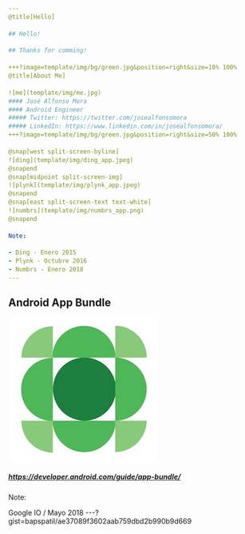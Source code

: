 ```yaml
---
@title[Hello]

## Hello!

## Thanks for comming!

+++?image=template/img/bg/green.jpg&position=right&size=10% 100%
@title[About Me]

![me](template/img/me.jpg)
#### José Alfonso Mora
#### Android Engineer
##### Twitter: https://twitter.com/josealfonsomora
##### LinkedIn: https://www.linkedin.com/in/josealfonsomora/
+++?image=template/img/bg/green.jpg&position=right&size=50% 100%

@snap[west split-screen-byline]
![ding](template/img/ding_app.jpeg)
@snapend
@snap[midpoint split-screen-img]
![plynk](template/img/plynk_app.jpeg)
@snapend
@snap[east split-screen-text text-white]
![numbrs](template/img/numbrs_app.png)
@snapend

Note:

- Ding - Enero 2015
- Plynk - Octubre 2016
- Numbrs - Enero 2018
---
```

## Android App Bundle
![appbundle](template/img/app_bundle.jpg)
##### https://developer.android.com/guide/app-bundle/

Note:

Google IO / Mayo 2018
---?gist=bapspatil/ae37089f3602aab759dbd2b990b9d669

